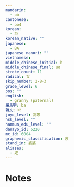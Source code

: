 ```yaml
---
mandarin:
  - pó
cantonese:
  - po4
korean:
  - 파
korean_native: ""
japanese:
  - BA
japanese_nanori: ""
vietnamese:
middle_chinese_initial: b
middle_chinese_final: uɑ
stroke_count: 11
radical: 女
skip_number: 2-8-3
grade_level: 6
pos: ""
english:
  - granny (paternal)
羅馬字: ba
韓文: 바
joyo_level: 高等
hsk_level: ""
hanmun_edu_level: ""
danayo_id: 6220
mc_id: 6004
graphemic_classification: 波
stand_in: 婆婆
aliases:
  - 妑
---
```


# Notes
